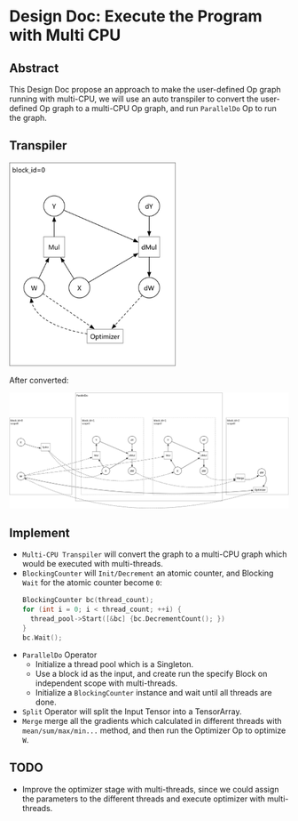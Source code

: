 # Design Doc: Execute the Program with Multi CPU

## Abstract

This Design Doc propose an approach to make the user-defined Op graph
running with multi-CPU, we will use an auto transpiler to convert the user-defined
Op graph to a multi-CPU Op graph, and run `ParallelDo` Op to run the graph.

## Transpiler

<img src="https://raw.githubusercontent.com/PaddlePaddle/Paddle/develop/doc/fluid/images/single-thread@3x.png" width="300">

After converted:

<img src="https://raw.githubusercontent.com/PaddlePaddle/Paddle/develop/doc/fluid/images/multi-threads@3x.png" width="1000">

## Implement

- `Multi-CPU Transpiler` will convert the graph to a multi-CPU graph
  which would be executed with multi-threads.
- `BlockingCounter` will `Init/Decrement` an atomic counter, and Blocking `Wait`
  for the atomic counter become `0`:
  ```cpp
  BlockingCounter bc(thread_count);
  for (int i = 0; i < thread_count; ++i) {
    thread_pool->Start([&bc] {bc.DecrementCount(); })
  }
  bc.Wait();
  ```
- `ParallelDo` Operator
  - Initialize a thread pool which is a Singleton.
  - Use a block id as the input, and create run the specify Block on independent scope
    with multi-threads.
  - Initialize a `BlockingCounter` instance and wait until all threads are done.
- `Split` Operator will split the Input Tensor into a TensorArray.
- `Merge` merge all the gradients which calculated in different threads
  with `mean/sum/max/min...` method, and then run the Optimizer Op to optimize `W`.

## TODO

- Improve the optimizer stage with multi-threads, since we could
  assign the parameters to the different threads and execute
  optimizer with multi-threads.
